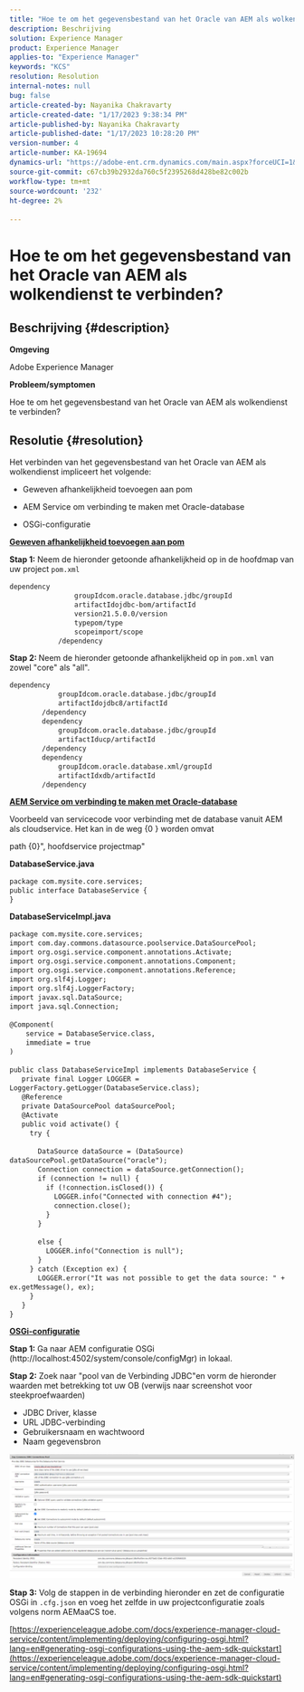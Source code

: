 ```yaml
---
title: "Hoe te om het gegevensbestand van het Oracle van AEM als wolkendienst te verbinden?"
description: Beschrijving
solution: Experience Manager
product: Experience Manager
applies-to: "Experience Manager"
keywords: "KCS"
resolution: Resolution
internal-notes: null
bug: false
article-created-by: Nayanika Chakravarty
article-created-date: "1/17/2023 9:38:34 PM"
article-published-by: Nayanika Chakravarty
article-published-date: "1/17/2023 10:28:20 PM"
version-number: 4
article-number: KA-19694
dynamics-url: "https://adobe-ent.crm.dynamics.com/main.aspx?forceUCI=1&pagetype=entityrecord&etn=knowledgearticle&id=adcdc145-af96-ed11-aad1-6045bd006ce9"
source-git-commit: c67cb39b2932da760c5f2395268d428be82c002b
workflow-type: tm+mt
source-wordcount: '232'
ht-degree: 2%

---
```


# Hoe te om het gegevensbestand van het Oracle van AEM als wolkendienst te verbinden?

## Beschrijving {#description}


<b>Omgeving</b>

Adobe Experience Manager

<b>Probleem/symptomen</b>

Hoe te om het gegevensbestand van het Oracle van AEM als wolkendienst te verbinden?


## Resolutie {#resolution}


Het verbinden van het gegevensbestand van het Oracle van AEM als wolkendienst impliceert het volgende:

- Geweven afhankelijkheid toevoegen aan pom

- AEM Service om verbinding te maken met Oracle-database

- OSGi-configuratie

<u><b>Geweven afhankelijkheid toevoegen aan pom</b></u>

<b>Stap 1:</b> Neem de hieronder getoonde afhankelijkheid op in de hoofdmap van uw project `pom.xml`


```
dependency
                groupIdcom.oracle.database.jdbc/groupId
                artifactIdojdbc-bom/artifactId
                version21.5.0.0/version
                typepom/type
                scopeimport/scope
            /dependency
```


<b>Stap 2: </b>Neem de hieronder getoonde afhankelijkheid op in `pom.xml` van zowel &quot;core&quot; als &quot;all&quot;.


```
dependency
            groupIdcom.oracle.database.jdbc/groupId
            artifactIdojdbc8/artifactId
        /dependency
        dependency
            groupIdcom.oracle.database.jdbc/groupId
            artifactIducp/artifactId
        /dependency
        dependency
            groupIdcom.oracle.database.xml/groupId
            artifactIdxdb/artifactId
        /dependency
```


<u><b>AEM Service om verbinding te maken met Oracle-database</b></u>

Voorbeeld van servicecode voor verbinding met de database vanuit AEM als cloudservice. Het kan in de weg \{0 \} worden omvat

path {0}&quot;, hoofdservice projectmap&quot;

<b>DatabaseService.java</b>


```
package com.mysite.core.services;
public interface DatabaseService {
}
```


<b>DatabaseServiceImpl.java</b>


```
package com.mysite.core.services;
import com.day.commons.datasource.poolservice.DataSourcePool;
import org.osgi.service.component.annotations.Activate;
import org.osgi.service.component.annotations.Component;
import org.osgi.service.component.annotations.Reference;
import org.slf4j.Logger;
import org.slf4j.LoggerFactory;
import javax.sql.DataSource;
import java.sql.Connection;

@Component(
    service = DatabaseService.class,
    immediate = true
)

public class DatabaseServiceImpl implements DatabaseService {
   private final Logger LOGGER = LoggerFactory.getLogger(DatabaseService.class);
   @Reference
   private DataSourcePool dataSourcePool;
   @Activate
   public void activate() {
     try {

       DataSource dataSource = (DataSource) dataSourcePool.getDataSource("oracle");
       Connection connection = dataSource.getConnection();
       if (connection != null) {
         if (!connection.isClosed()) {
           LOGGER.info("Connected with connection #4");
           connection.close();
         }
       }

       else {
         LOGGER.info("Connection is null");
       }
     } catch (Exception ex) {
       LOGGER.error("It was not possible to get the data source: " + ex.getMessage(), ex);
     }
   }
}
```


<u><b>OSGi-configuratie</b></u>

<b>Stap 1:</b> Ga naar AEM configuratie OSGi (http://localhost:4502/system/console/configMgr) in lokaal.

<b>Stap 2:</b> Zoek naar &quot;pool van de Verbinding JDBC&quot;en vorm de hieronder waarden met betrekking tot uw OB (verwijs naar screenshot voor steekproefwaarden)

- JDBC Driver, klasse
- URL JDBC-verbinding
- Gebruikersnaam en wachtwoord
- Naam gegevensbron


![](assets/265e1a49-24dc-ec11-a7b6-0022480b073d.png)

<b>Stap 3:</b> Volg de stappen in de verbinding hieronder en zet de configuratie OSGi in `.cfg.json` en voeg het zelfde in uw projectconfiguratie zoals volgens norm AEMaaCS toe.

[https://experienceleague.adobe.com/docs/experience-manager-cloud-service/content/implementing/deploying/configuring-osgi.html?lang=en#generating-osgi-configurations-using-the-aem-sdk-quickstart](https://experienceleague.adobe.com/docs/experience-manager-cloud-service/content/implementing/deploying/configuring-osgi.html?lang=en#generating-osgi-configurations-using-the-aem-sdk-quickstart)
